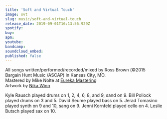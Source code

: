 ```yaml
---
title: 'Soft and Virtual Touch'
image: svt
slug: music/soft-and-virtual-touch
release_date: 2019-09-01T16:13:56.929Z
spotify:
buy:
apm:
youtube:
bandcamp:
soundcloud_embed:
published: false
---
```


All songs written/performed/recorded/mixed by Ross Brown (&copy;2015 Bargain Hunt Music /ASCAP) in Kansas City, MO.  
Mastered by Mike Nolte at [Eureka Mastering](http://eurekamastering.com)  
Artwork by [Nika Winn](http://nikawinn.com)

Kyle Rausch played drums on 1, 2, 4, 6, 8, and 9, sand on 9. Bill Pollock played drums on 3 and 5. David Seume played bass on 5. Jerad Tomasino played synth on 9 and 10, sang on 9. Jenni Kornfeld played cello on 4. Leslie Butsch played sax on 10.
